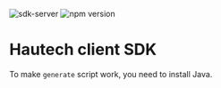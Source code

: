 ![sdk-server](https://github.com/HautechAI/client-sdk/actions/workflows/main.yml/badge.svg?branch=main)
![npm version](https://badge.fury.io/js/%40hautechai%2Fclient.svg)

# Hautech client SDK

To make `generate` script work, you need to install Java.
